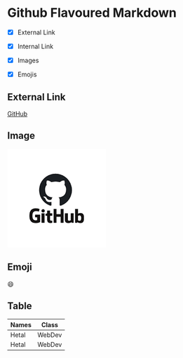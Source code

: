 # Github Flavoured Markdown

- [x] External Link
- [x] Internal Link
- [x] Images
- [x] Emojis


## External Link

[GitHub](https://help.github.com/en)

## Image

![GitHub](https://github.com/Hetal2409/authoring/blob/main/download.png?raw=true)

## Emoji

:smile:

## Table

|Names|Class|
|-----|-----|
|Hetal|WebDev|
|Hetal|WebDev|




